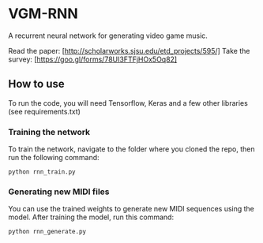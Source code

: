# VGM-RNN
A recurrent neural network for generating video game music.

Read the paper: [http://scholarworks.sjsu.edu/etd_projects/595/]
Take the survey: [https://goo.gl/forms/78UI3FTFjHOx5Oq82]

## How to use

To run the code, you will need Tensorflow, Keras and a few other libraries (see requirements.txt)

### Training the network

To train the network, navigate to the folder where you cloned the repo, then run the following command:

```
python rnn_train.py
```

### Generating new MIDI files

You can use the trained weights to generate new MIDI sequences using the model. After training the model, run this command:

```
python rnn_generate.py
```
